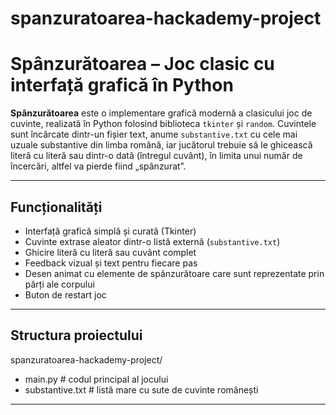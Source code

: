 # spanzuratoarea-hackademy-project
# Spânzurătoarea – Joc clasic cu interfață grafică în Python

**Spânzurătoarea** este o implementare grafică modernă a clasicului joc de cuvinte, realizată în Python folosind biblioteca `tkinter` și `random`. Cuvintele sunt încărcate dintr-un fișier text, anume `substantive.txt` cu cele mai uzuale substantive din limba română, iar jucătorul trebuie să le ghicească literă cu literă sau dintr-o dată (întregul cuvânt), în limita unui număr de încercări, altfel va pierde fiind „spânzurat”.

---

## Funcționalități

- Interfață grafică simplă și curată (Tkinter)
- Cuvinte extrase aleator dintr-o listă externă (`substantive.txt`)
- Ghicire literă cu literă sau cuvânt complet
- Feedback vizual și text pentru fiecare pas
- Desen animat cu elemente de spânzurătoare care sunt reprezentate prin părți ale corpului
- Buton de restart joc

---

## Structura proiectului

spanzuratoarea-hackademy-project/
- main.py # codul principal al jocului
- substantive.txt # listă mare cu sute de cuvinte românești

---
